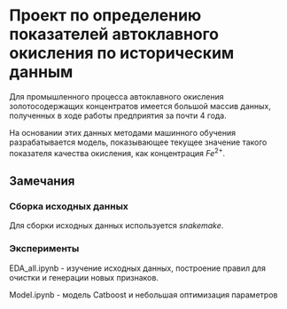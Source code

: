 # Проект по определению показателей автоклавного окисления по историческим данным

Для промышленного процесса автоклавного окисления золотосодержащих концентратов имеется большой массив данных, полученных в ходе работы предприятия за почти 4 года.

На основании этих данных методами машинного обучения разрабатывается модель, показывающее текущее значение такого показателя качества окисления, как концентрация $Fe^{2+}$.

## Замечания
### Сборка исходных данных
Для сборки исходных данных используется *snakemake*.

### Эксперименты
EDA_all.ipynb - изучение исходных данных, построение правил для очистки и генерации новых признаков.

Model.ipynb - модель Catboost и небольшая оптимизация параметров 